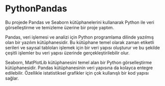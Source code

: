 # PythonPandas
Bu projede  Pandas ve Seaborn kütüphanelerini kullanarak Python ile veri görselleştirme ve temizleme üzerine bir proje yaptım.


  Pandas, veri işlemesi ve analizi için Python programlama dilinde yazılmış olan bir yazılım kütüphanesidir. Bu kütüphane temel olarak zaman etiketli serileri ve sayısal tabloları işlemek için bir veri yapısı oluşturur ve bu şekilde çeşitli işlemler bu veri yapısı üzerinde gerçekleştirilebilir olur.
  
  
  Seaborn, MatPlotLib kütüphanesini temel alan bir Python görselleştirme kütüphanesidir. Pandas kütüphanesinin veri yapısına da kolayca entegre edilebilir. Özellikle istatistiksel grafikler için çok kullanışlı bir kod yapısı sağlar.


